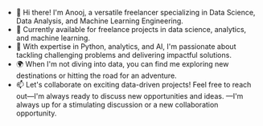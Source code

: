 - 👋 Hi there! I'm Anooj, a versatile freelancer specializing in Data Science, Data Analysis, and Machine Learning Engineering.
- 💼 Currently available for freelance projects in data science, analytics, and machine learning.
- 👀 With expertise in Python, analytics, and AI, I'm passionate about tackling challenging problems and delivering impactful solutions.
- 🌍 When I'm not diving into data, you can find me exploring new destinations or hitting the road for an adventure.
- 📫 Let's collaborate on exciting data-driven projects! Feel free to reach out—I'm always ready to discuss new opportunities and ideas.
—I'm always up for a stimulating discussion or a new collaboration opportunity.

<!---
publichamlet/publichamlet is a ✨ special ✨ repository because its `README.md` (this file) appears on your GitHub profile.
You can click the Preview link to take a look at your changes.
--->
